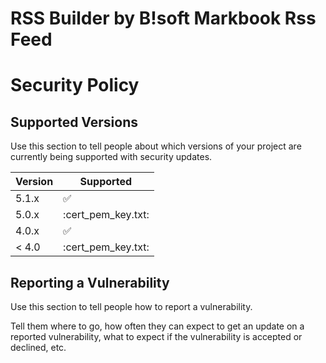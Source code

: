 # RSS Builder by B!soft Markbook Rss Feed
# Security Policy

## Supported Versions

Use this section to tell people about which versions of your project are
currently being supported with security updates.

| Version | Supported          |
| ------- | ------------------ |
| 5.1.x   | :white_check_mark: |
| 5.0.x   | :cert_pem_key.txt: |
| 4.0.x   | :white_check_mark: |
| < 4.0   | :cert_pem_key.txt: |

## Reporting a Vulnerability

Use this section to tell people how to report a vulnerability.

Tell them where to go, how often they can expect to get an update on a
reported vulnerability, what to expect if the vulnerability is accepted or
declined, etc.
